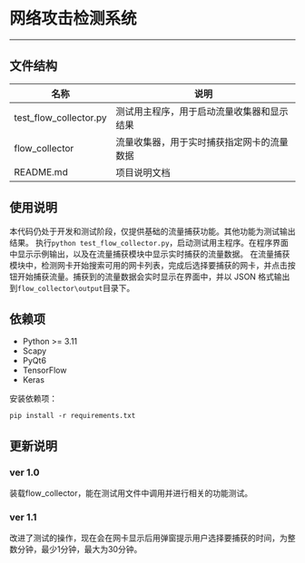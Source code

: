 # 网络攻击检测系统

---

## 文件结构
| 名称 | 说明 |
| --- | --- |
| test_flow_collector.py | 测试用主程序，用于启动流量收集器和显示结果 |
| flow_collector | 流量收集器，用于实时捕获指定网卡的流量数据 |
| README.md | 项目说明文档 |

## 使用说明
本代码仍处于开发和测试阶段，仅提供基础的流量捕获功能。其他功能为测试输出结果。
执行`python test_flow_collector.py`，启动测试用主程序。在程序界面中显示示例输出，以及在流量捕获模块中显示实时捕获的流量数据。
在流量捕获模块中，检测网卡开始搜索可用的网卡列表，完成后选择要捕获的网卡，并点击按钮开始捕获流量。捕获到的流量数据会实时显示在界面中，并以 JSON 格式输出到`flow_collector\output`目录下。



## 依赖项
- Python >= 3.11
- Scapy
- PyQt6
- TensorFlow
- Keras

安装依赖项：
   ```
   pip install -r requirements.txt
   ```
## 更新说明
### ver 1.0
装载flow_collector，能在测试用文件中调用并进行相关的功能测试。
### ver 1.1
改进了测试的操作，现在会在网卡显示后用弹窗提示用户选择要捕获的时间，为整数分钟，最少1分钟，最大为30分钟。
